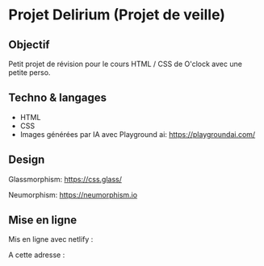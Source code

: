 # Projet Delirium (Projet de veille)

## Objectif

Petit projet de révision pour le cours HTML / CSS de O'clock avec une petite perso.

## Techno & langages

- HTML
- CSS
- Images générées par IA avec Playground ai: https://playgroundai.com/

## Design

Glassmorphism: https://css.glass/

Neumorphism: https://neumorphism.io

## Mise en ligne

Mis en ligne avec netlify :

A cette adresse :
